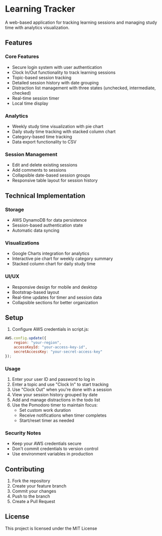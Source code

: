 # Learning Tracker

A web-based application for tracking learning sessions and managing study time with analytics visualization.

## Features

### Core Features
- Secure login system with user authentication
- Clock In/Out functionality to track learning sessions
- Topic-based session tracking
- Detailed session history with date grouping
- Distraction list management with three states (unchecked, intermediate, checked)
- Real-time session timer
- Local time display

### Analytics
- Weekly study time visualization with pie chart
- Daily study time tracking with stacked column chart
- Category-based time tracking
- Data export functionality to CSV

### Session Management
- Edit and delete existing sessions
- Add comments to sessions
- Collapsible date-based session groups
- Responsive table layout for session history

## Technical Implementation

### Storage
- AWS DynamoDB for data persistence
- Session-based authentication state
- Automatic data syncing

### Visualizations
- Google Charts integration for analytics
- Interactive pie chart for weekly category summary
- Stacked column chart for daily study time

### UI/UX
- Responsive design for mobile and desktop
- Bootstrap-based layout
- Real-time updates for timer and session data
- Collapsible sections for better organization

## Setup

1. Configure AWS credentials in script.js:
```javascript
AWS.config.update({
    region: "your-region",
    accessKeyId: "your-access-key-id",
    secretAccessKey: "your-secret-access-key"
});
```

### Usage

1. Enter your user ID and password to log in
2. Enter a topic and use "Clock In" to start tracking
3. Use "Clock Out" when you're done with a session
4. View your session history grouped by date
5. Add and manage distractions in the todo list
6. Use the Pomodoro timer to maintain focus:
   - Set custom work duration
   - Receive notifications when timer completes
   - Start/reset timer as needed

### Security Notes

- Keep your AWS credentials secure
- Don't commit credentials to version control
- Use environment variables in production

## Contributing

1. Fork the repository
2. Create your feature branch
3. Commit your changes
4. Push to the branch
5. Create a Pull Request

## License

This project is licensed under the MIT License